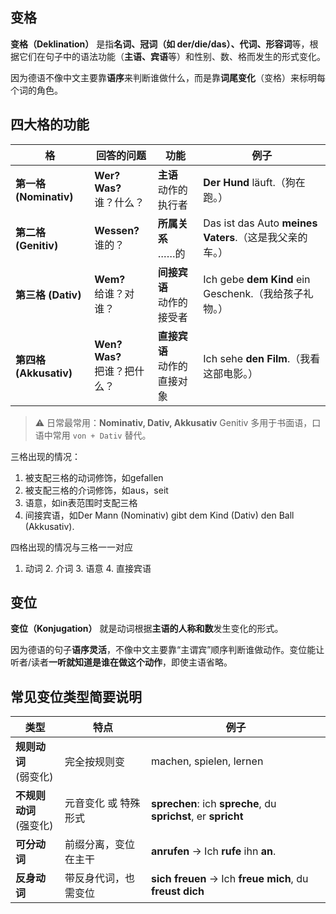 ## 变格

**变格（Deklination）** 是指**名词、冠词（如 der/die/das）、代词、形容词**等，根据它们在句子中的语法功能（**主语、宾语**等）和性别、数、格而发生的形式变化。

因为德语不像中文主要靠**语序**来判断谁做什么，而是靠**词尾变化**（变格）来标明每个词的角色。

## 四大格的功能

| 格                     | 回答的问题                      | 功能                           | 例子                                                    |
| ---------------------- | ------------------------------- | ------------------------------ | ------------------------------------------------------- |
| **第一格 (Nominativ)** | **Wer? Was?**<br>谁？什么？     | **主语**<br>动作的执行者       | **Der Hund** läuft.（狗在跑。）                         |
| **第二格 (Genitiv)**   | **Wessen?**<br>谁的？           | **所属关系**<br>……的           | Das ist das Auto **meines Vaters**.（这是我父亲的车。） |
| **第三格 (Dativ)**     | **Wem?**<br>给谁？对谁？        | **间接宾语**<br>动作的接受者   | Ich gebe **dem Kind** ein Geschenk.（我给孩子礼物。）   |
| **第四格 (Akkusativ)** | **Wen? Was?**<br>把谁？把什么？ | **直接宾语**<br>动作的直接对象 | Ich sehe **den Film**.（我看这部电影。）                |

>  ⚠️ 日常最常用：**Nominativ, Dativ, Akkusativ**
>  Genitiv 多用于书面语，口语中常用 `von + Dativ` 替代。



三格出现的情况：

1. 被支配三格的动词修饰，如gefallen
2. 被支配三格的介词修饰，如aus，seit
3. 语意，如in表范围时支配三格
4. 间接宾语，如Der Mann (Nominativ) gibt dem Kind (Dativ) den Ball (Akkusativ).

 

四格出现的情况与三格一一对应

1. 动词 2. 介词 3. 语意 4. 直接宾语

## 变位

**变位（Konjugation）** 就是动词根据**主语的人称和数**发生变化的形式。

因为德语的句子**语序灵活**，不像中文主要靠“主谓宾”顺序判断谁做动作。变位能让听者/读者**一听就知道是谁在做这个动作**，即使主语省略。

## 常见变位类型简要说明

| 类型                       | 特点                 | 例子                                                         |
| -------------------------- | -------------------- | ------------------------------------------------------------ |
| **规则动词**<br>(弱变化)   | 完全按规则变         | machen, spielen, lernen                                      |
| **不规则动词**<br>(强变化) | 元音变化 或 特殊形式 | **sprechen**: ich **spreche**, du **sprichst**, er **spricht** |
| **可分动词**               | 前缀分离，变位在主干 | **anrufen** → Ich **rufe** ihn **an**.                       |
| **反身动词**               | 带反身代词，也需变位 | **sich freuen** → Ich **freue mich**, du **freust dich**     |


